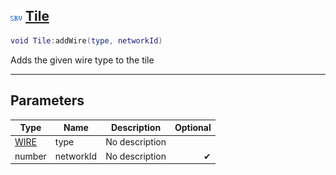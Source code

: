 ## ![server](.gitbook/assets/server.png) [Tile](home/Tile)



```lua
void Tile:addWire(type, networkId)
```

Adds the given wire type to the tile

------
## Parameters

| Type   | Name | Description | Optional |
| ------ | ---- | ----------- | -------: |
| [WIRE](home/WIRE) | type | No description |  |
| number | networkId | No description | ✔ |


